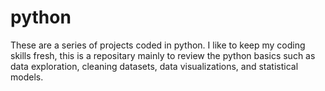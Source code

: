 # python

These are a series of projects coded in python. I like to keep my coding skills fresh, this is a repositary mainly to review the python basics such as data exploration, cleaning datasets, data visualizations, and statistical models.
